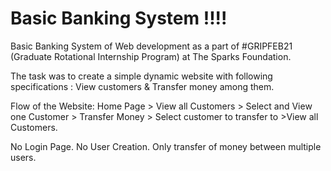 # Basic Banking System !!!!
Basic Banking System of Web development as a part of #GRIPFEB21 (Graduate Rotational Internship Program) at The Sparks Foundation.

The task was to create a simple dynamic website with following specifications : View customers & Transfer money among them.

Flow of the Website: Home Page > View all Customers > Select and View one Customer > Transfer Money > Select customer to transfer to >View all Customers.

No Login Page. No User Creation. Only transfer of money between multiple users.
